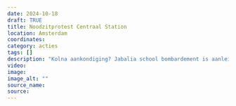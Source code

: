 ```yaml
---
date: 2024-10-18
draft: TRUE
title: Noodzitprotest Centraal Station
location: Amsterdam
coordinates: 
category: acties
tags: []
description: "Kolna aankondiging? Jabalia school bombardement is aanleiding"
video: 
image: 
image_alt: ""
source_name: 
source: 
---
```

